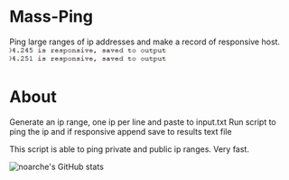 # Mass-Ping
Ping large ranges of ip addresses and make a record of responsive host. 
![screenshot](https://github.com/noarche/Mass-Ping/blob/main/20230925_154710.jpg?raw=true)
# About

Generate an ip range, one ip per line and paste to input.txt
Run script to ping the ip and if responsive append save to results text file

This script is able to ping private and public ip ranges.
Very fast.

![noarche's GitHub stats](https://github-readme-stats.vercel.app/api?username=noarche&show_icons=true&theme=transparent)
